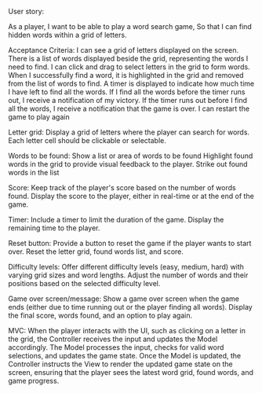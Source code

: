 User story:

As a player,
I want to be able to play a word search game,
So that I can find hidden words within a grid of letters.

Acceptance Criteria:
I can see a grid of 
letters displayed on the screen.
There is a list of words displayed beside the grid, representing the words I need to find.
I can click and drag to select letters in the grid to form words.
When I successfully find a word, it is highlighted in the grid and removed from the list of words to find.
A timer is displayed to indicate how much time I have left to find all the words.
If I find all the words before the timer runs out, I receive a notification of my victory.
If the timer runs out before I find all the words, I receive a notification that the game is over.
I can restart the game to play again

Letter grid:
Display a grid of letters where the player can search for words.
Each letter cell should be clickable or selectable.

Words to be found:
Show a list or area of words to be found
Highlight found words in the grid to provide visual feedback to the player.
Strike out found words in the list

Score:
Keep track of the player's score based on the number of words found.
Display the score to the player, either in real-time or at the end of the game.

Timer:
Include a timer to limit the duration of the game.
Display the remaining time to the player.

Reset button:
Provide a button to reset the game if the player wants to start over.
Reset the letter grid, found words list, and score.

Difficulty levels:
Offer different difficulty levels (easy, medium, hard) with varying grid sizes and word lengths.
Adjust the number of words and their positions based on the selected difficulty level.

Game over screen/message:
Show a game over screen when the game ends (either due to time running out or the player finding all words).
Display the final score, words found, and an option to play again.


MVC:
When the player interacts with the UI, such as clicking on a letter in the grid, the Controller receives the input and updates the Model accordingly.
The Model processes the input, checks for valid word selections, and updates the game state.
Once the Model is updated, the Controller instructs the View to render the updated game state on the screen, ensuring that the player sees the latest word grid, found words, and game progress.



